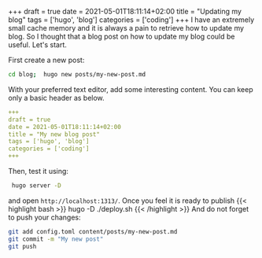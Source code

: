 +++ 
draft = true
date = 2021-05-01T18:11:14+02:00
title = "Updating my blog"
tags = ['hugo', 'blog']
categories = ['coding']
+++
I have an extremely small cache memory and it is always a pain to retrieve how to update my blog. So I thought that a blog post on how to update my blog could be useful.
Let's start.

First create a new post:
```bash
cd blog;  hugo new posts/my-new-post.md
```
With your preferred text editor, add some interesting content. You can keep only a basic header as below.
```yaml
+++
draft = true
date = 2021-05-01T18:11:14+02:00
title = "My new blog post"
tags = ['hugo', 'blog']
categories = ['coding']
+++
```
Then, test it using:
```bash
 hugo server -D
```
and open `http://localhost:1313/`. Once you feel it is ready to publish
{{< highlight bash >}}
hugo -D
./deploy.sh
{{< /highlight >}}
And do not forget to push your changes:
```bash
git add config.toml content/posts/my-new-post.md
git commit -m "My new post"
git push
```
